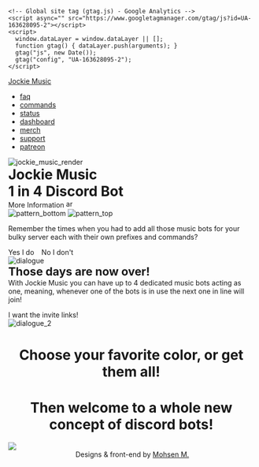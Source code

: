 <!DOCTYPE html><html lang="en"><head>
  <meta charset="UTF-8">
  <meta name="viewport" content="width=device-width, initial-scale=1.0">
  <link rel="preload" as="font" href="/assets/fonts/GT-Walsheim-Pro-Regular.woff2" type="font/woff2" crossorigin="anonymous">
  <link rel="preload" as="font" href="/assets/fonts/GT-Walsheim-Pro-Medium.woff2" type="font/woff2" crossorigin="anonymous">
  <link rel="preload" as="font" href="/assets/fonts/GT-Walsheim-Pro-Bold.woff2" type="font/woff2" crossorigin="anonymous">
  <link rel="stylesheet" type="text/css" media="screen" href="css/master.css">
  <link rel="stylesheet" type="text/css" media="screen" href="css/index.css">
  <link rel="manifest" href="/manifest.json">
  <link rel="icon" href="favicon.ico">
  
  <title>Jockie Music</title>
  <meta property="og:type" content="website">
  <meta property="og:title" content="Jockie Music">
  <meta property="og:description" content="Jockie Music is the most feature-rich Discord music bot with support for sources such as Spotify, Deezer, Tidal, Apple Music, Soundcloud and more.">
  <meta property="og:image" content="images/thumbnail.png">
  <meta name="description" content="Jockie Music is the most feature-rich Discord music bot with support for sources such as Spotify, Deezer, Tidal, Apple Music, Soundcloud and more.">
  <meta name="theme-color" content="#812D33">
  <script>const API_URL = "/api";</script>
  <script>const INVITE_URL = "https://discord.com/oauth2/authorize?client_id=${id}&scope=bot+applications.commands&permissions=8";</script>
  
  <script src="js/index.bundle.js"></script>
    <!-- Global site tag (gtag.js) - Google Analytics -->
    <script async="" src="https://www.googletagmanager.com/gtag/js?id=UA-163628095-2"></script>
    <script>
      window.dataLayer = window.dataLayer || [];
      function gtag() { dataLayer.push(arguments); }
      gtag("js", new Date());
      gtag("config", "UA-163628095-2");
    </script>
</head>
<body onload="masterInitialize(initialize)">
  <div class="snowflake_container">
    <div></div>
  </div>
  <div class="background_image"></div>
  <div class="wrapper">
    <nav class="z2">
      <a class="h2 fwBold tWhite elmHover" href="/">Jockie Music</a>
      <div onclick="showNav(this)">
        <div></div>
        <div></div>
        <div></div>
      </div>
      <div id="navoverlay" class="hidden z1">
        <ul class="navlist">
          <li><a class="fs18 fwMed tWhite tUp elmHover" href="/faq">faq</a></li>
          <li><a class="fs18 fwMed tWhite tUp elmHover" href="/commands">commands</a></li>
          <li><a class="fs18 fwMed tWhite tUp elmHover" href="/status">status</a></li>
          <li><a class="fs18 fwMed tWhite tUp elmHover" href="https://dashboard.jockiemusic.com/" target="_blank">dashboard</a></li>
          <li><a class="fs18 fwMed tWhite tUp elmHover" href="https://teespring.com/stores/jockie-music" target="_blank">merch</a></li>
          <li><a class="fs18 fwMed tWhite tUp elmHover" href="https://discord.gg/nsd3A6Q" target="_blank">support</a></li>
          <li><a class="fs18 fwMed tWhite tUp elmHover" href="https://www.patreon.com/Jockie" target="_blank">patreon</a></li>
        </ul>
      </div>
    </nav>
    <div class="line z2"></div>
    <div class="content_master front">
  <div>
    <img src="images/render_christmas.png" alt="jockie_music_render">
    <div>
      <h1 class="catchphrase fwBold tWhite tUp" style="margin:0">Jockie Music<br>1 in 4 Discord Bot</h1>
      <div class="toggeler tWhite fs20 fwBold" id="front"><a onclick="scrollToElm('dialogue')">More Information <img style="width:16px;height:auto;" src="images/arrow.svg" alt="arrow"></a></div>
    </div>
  </div>
</div>
<div class="content_master introduction" id="dialogue">
  <img src="images/pattern_bottom.png" alt="pattern_bottom">
  <img src="images/pattern_top.png" alt="pattern_top">
  <div class="dialogue" data_dialogue="1" data_dialogue_settings="default">
    <div>
      <p class="fs20 fwReg tWhite" style="max-width:510px;">Remember the times when you had to add all those music bots for your bulky server each with their own prefixes and commands?</p>
      <a class="red_btn sRadius tWhite elmHover" style="margin-right:15px" onclick="changeSlide(2)">Yes I do</a><a class="white_btn sRadius tWhite elmHover" onclick="changeSlide(4);saveVisit()">No I don't</a>
    </div>
    <img src="images/dialogue.png" alt="dialogue"> 
  </div>
  <div class="dialogue" data_dialogue="2">
    <div>
      <h2 class="fwBold tWhite" style="font-size:23;margin:0">Those days are now over!</h2>
      <p class="fs20 fwReg tWhite" style="max-width:510px;margin-top:0">With Jockie Music you can have up to 4 dedicated music bots acting as one, meaning, whenever one of the bots is in use the next one in line will join!</p>
      <a class="red_btn sRadius tWhite elmHover" style="margin-right:15px" onclick="changeSlide(3);saveVisit()">I want the invite links!</a>
    </div>
    <img src="images/dialogue_2.png" alt="dialogue_2"> 
  </div>
  <div class="dialogue" data_dialogue="3" style="flex-direction:column;">
    <div>
      <h1 class="tWhite" style="max-width:500px;text-align:center;">Choose your favorite color, or get them all!</h1>
    </div>
    <div class="invBtns"></div>
  </div>
  <div class="dialogue" data_dialogue="4" style="flex-direction:column;">
    <div>
      <h1 class="tWhite" style="max-width:500px;text-align:center;">Then welcome to a whole new concept of discord bots!</h1>
    </div>
    <div class="invBtns"></div>
  </div>
</div>
<div class="snow_footer">
  <img src="images/snow_footer.png">
</div>
  </div>
  <footer class="wrapper" style="background-color:var(--black_d);text-align:center;">
    <div class="tWhite fs14 fwReg">Designs & front-end by <a class="footer_link" target="_blank" href="https://bumbleboss.xyz">Mohsen M.</a></div>
  </footer>

</body></html>
